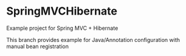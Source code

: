 # SpringMVCHibernate
Example project for Spring MVC + Hibernate

This branch provides example for Java/Annotation configuration with manual bean registration
